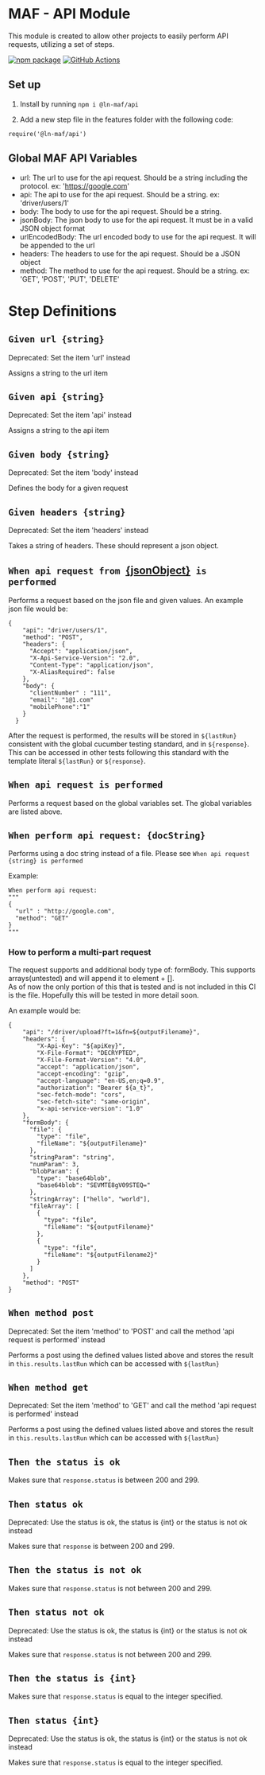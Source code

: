 # MAF - API Module
This module is created to allow other projects to easily perform API requests, utilizing a set of steps.

[![npm package][npm-image]][npm-url] 
[![GitHub Actions](https://github.com/hpcc-systems/MAF/workflows/Build/badge.svg)](https://github.com/hpcc-systems/MAF/actions)

## Set up
1. Install by running `npm i @ln-maf/api`

2. Add a new step file in the features folder with the following code:
```
require('@ln-maf/api')
```

## Global MAF API Variables

- url: The url to use for the api request. Should be a string including the protocol. ex: 'https://google.com'
- api: The api to use for the api request. Should be a string. ex: 'driver/users/1'
- body: The body to use for the api request. Should be a string.
- jsonBody: The json body to use for the api request. It must be in a valid JSON object format
- urlEncodedBody: The url encoded body to use for the api request. It will be appended to the url
- headers: The headers to use for the api request. Should be a JSON object
- method: The method to use for the api request. Should be a string. ex: 'GET', 'POST', 'PUT', 'DELETE'

# Step Definitions

## `Given url {string}`
Deprecated: Set the item 'url' instead

Assigns a string to the url item

## `Given api {string}`
Deprecated: Set the item 'api' instead

Assigns a string to the api item

## `Given body {string}`
Deprecated: Set the item 'body' instead

Defines the body for a given request

## `Given headers {string}`
Deprecated: Set the item 'headers' instead

Takes a string of headers.  These should represent a json object.

## `When api request from `[{jsonObject}](../validations/JSONObject.md)` is performed`
Performs a request based on the json file and given values.  An example json file would be:
```
{
    "api": "driver/users/1",
    "method": "POST",
    "headers": {
      "Accept": "application/json",
      "X-Api-Service-Version": "2.0",
      "Content-Type": "application/json",
      "X-AliasRequired": false
    },
    "body": {
      "clientNumber" : "111",
      "email": "1@1.com"
      "mobilePhone":"1"
    }
  }
```
After the request is performed, the results will be stored in `${lastRun}` consistent with the global cucumber testing standard, and in `${response}`.
This can be accessed in other tests following this standard with the template literal `${lastRun}` or `${response}`.

## `When api request is performed`
Performs a request based on the global variables set. The global variables are listed above.

## `When perform api request: {docString}`
Performs using a doc string instead of a file.  Please see `When api request {string} is performed`

Example:
```
When perform api request:
"""
{
  "url" : "http://google.com",
  "method": "GET"
}
"""
```



### How to perform a multi-part request
The request supports and additional body type of: formBody.  This supports arrays(untested) and will append it to element + [].  
As of now the only portion of this that is tested and is not included in this CI is the file.  Hopefully this will be tested in more detail soon.

An example would be:
```
{
    "api": "/driver/upload?ft=1&fn=${outputFilename}",
    "headers": {
        "X-Api-Key": "${apiKey}",
        "X-File-Format": "DECRYPTED",
        "X-File-Format-Version": "4.0",
        "accept": "application/json",
        "accept-encoding": "gzip",
        "accept-language": "en-US,en;q=0.9",
        "authorization": "Bearer ${a_t}",
        "sec-fetch-mode": "cors",
        "sec-fetch-site": "same-origin",
        "x-api-service-version": "1.0"
    },
    "formBody": {
      "file": {
        "type": "file",
        "fileName": "${outputFilename}"
      },
      "stringParam": "string",
      "numParam": 3,
      "blobParam": {
        "type": "base64blob",
        "base64blob": "SEVMTE8gV09STEQ="
      },
      "stringArray": ["hello", "world"],
      "fileArray": [
        {
          "type": "file",
          "fileName": "${outputFilename}"
        },
        {
          "type": "file",
          "fileName": "${outputFilename2}"
        }
      ]
    },
    "method": "POST"
}
```

## `When method post`
Deprecated: Set the item 'method' to 'POST' and call the method 'api request is performed' instead

Performs a post using the defined values listed above and stores the result in `this.results.lastRun` which can be accessed with `${lastRun}`

## `When method get`
Deprecated: Set the item 'method' to 'GET' and call the method 'api request is performed' instead

Performs a post using the defined values listed above and stores the result in `this.results.lastRun` which can be accessed with `${lastRun}`

## `Then the status is ok`
Makes sure that `response.status` is between 200 and 299.

## `Then status ok`
Deprecated: Use the status is ok, the status is {int} or the status is not ok instead

Makes sure that `response` is between 200 and 299.

## `Then the status is not ok`
Makes sure that `response.status` is not between 200 and 299.

## `Then status not ok`
Deprecated: Use the status is ok, the status is {int} or the status is not ok instead

Makes sure that `response.status` is not between 200 and 299.


## `Then the status is {int}`
Makes sure that `response.status` is equal to the integer specified.

## `Then status {int}`
Deprecated: Use the status is ok, the status is {int} or the status is not ok instead

Makes sure that `response.status` is equal to the integer specified.

[npm-image]:https://img.shields.io/npm/v/@ln-maf/api.svg
[npm-url]:https://www.npmjs.com/package/@ln-maf/api